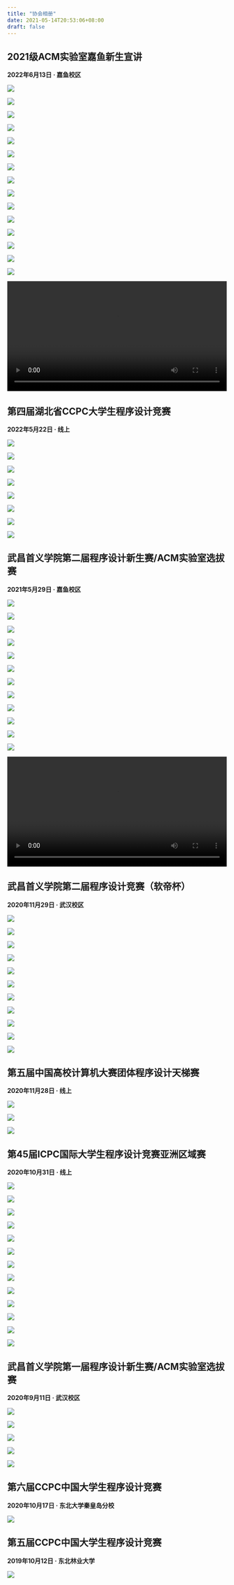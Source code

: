 ```yaml
---
title: "协会相册"
date: 2021-05-14T20:53:06+08:00
draft: false
---
```


## 2021级ACM实验室嘉鱼新生宣讲

**2022年6月13日 · 嘉鱼校区**

![](/images/IMG_20220613_202621.jpg)

![](/images/IMG_20220613_203355.jpg)

![](/images/IMG_20220613_203408.jpg)

![](/images/IMG_20220613_203513.jpg)

![](/images/IMG_4490.JPG)

![](/images/IMG_4491.JPG)

![](/images/IMG_4501.JPG)

![](/images/IMG_4504.JPG)

![](/images/IMG_9006.jpg)

![](/images/IMG_9026.jpg)

![](/images/IMG_9036.JPG)

![](/images/IMG_4414.JPG)

![](/images/IMG_4452.JPG)

![](/images/IMG_4478.JPG)

![](/images/beauty_1655127965365.JPG)

<video width="100%" height="auto" src="/images/MOV_0085.MP4"  controls></video>

## 第四届湖北省CCPC大学生程序设计竞赛

**2022年5月22日 · 线上**

![](/images/IMG_20220522_132851.jpg)

![](/images/IMG_20220522_132902.jpg)

![](/images/IMG_20220522_151910.jpg)

![](/images/IMG_20220522_155514.jpg)

![](/images/IMG_20220522_155543.jpg)

![](/images/IMG_20220522_155549.jpg)

![](/images/IMG_20220522_155554.jpg)

![](/images/IMG_20220522_155602.jpg)

## 武昌首义学院第二届程序设计新生赛/ACM实验室选拔赛

**2021年5月29日 · 嘉鱼校区**

![](/images/IMG_3011.JPG)

![](/images/IMG_3013.JPG)

![](/images/IMG_3014.JPG)

![](/images/IMG_3016.JPG)

![](/images/IMG_3017.JPG)

![](/images/IMG_3018.JPG)

![](/images/IMG_3020.JPG)

![](/images/IMG_3022.JPG)

![](/images/IMG_3026.JPG)

![](/images/IMG_3029.JPG)

![](/images/IMG_3030.JPG)

![](/images/IMG_0933.JPG)

<video width="100%" height="auto" src="/images/IMG_2295.mp4"  controls></video>

## 武昌首义学院第二届程序设计竞赛（软帝杯）

**2020年11月29日 · 武汉校区**

![](/images/IMG_1958.JPG)

![](/images/IMG_1960.JPG)

![](/images/IMG_1961.JPG)

![](/images/IMG_1962.JPG)

![](/images/IMG_1966.JPG)

![](/images/IMG_1973.JPG)

![](/images/IMG_1977.JPG)

![](/images/IMG_1981.JPG)

![](/images/IMG_1982.JPG)

![](/images/IMG_1990.JPG)

![](/images/IMG_1991.JPG)

## 第五届中国高校计算机大赛团体程序设计天梯赛

**2020年11月28日 · 线上**

![](/images/IMG_1945.JPG)

![](/images/IMG_1946.JPG)

![](/images/IMG_1955.JPG)

## 第45届ICPC国际大学生程序设计竞赛亚洲区域赛

**2020年10月31日 · 线上**

![](/images/IMG_1798.JPG)

![](/images/IMG_1803.JPG)

![](/images/IMG_1808.JPG)

![](/images/IMG_1909.JPG)

![](/images/IMG_2082.JPG)

![](/images/IMG_2085.JPG)

![](/images/IMG_2086.JPG)

![](/images/IMG_2087.JPG)

![](/images/IMG_2088.JPG)

![](/images/IMG_2090.JPG)

![](/images/IMG_2094.JPG)

![](/images/IMG_2097.JPG)

![](/images/IMG_2098.JPG)

## 武昌首义学院第一届程序设计新生赛/ACM实验室选拔赛

**2020年9月11日 · 武汉校区**

![](/images/IMG_1703.JPG)

![](/images/IMG_1706.JPG)

![](/images/IMG_1708.JPG)

![](/images/IMG_1709.JPG)

![](/images/IMG_1710.JPG)

## 第六届CCPC中国大学生程序设计竞赛

**2020年10月17日 · 东北大学秦皇岛分校**

![](/images/2019-qhd.jpeg)

## 第五届CCPC中国大学生程序设计竞赛

**2019年10月12日 · 东北林业大学**

![](/images/2019-harbin.jpeg)
